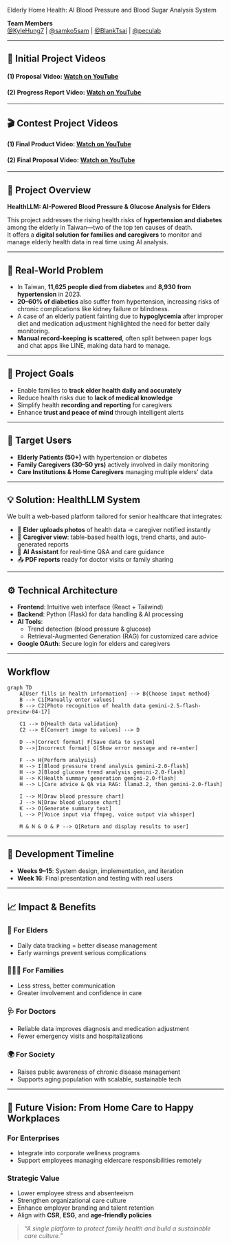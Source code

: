Elderly Home Health: AI Blood Pressure and Blood Sugar Analysis System

**Team Members**  
[@KyleHung7](https://github.com/KyleHung7) | [@samko5sam](https://github.com/samko5sam) | [@BlankTsai](https://github.com/BlankTsai) | [@peculab](https://github.com/peculab)

---
## 🎥 Initial Project Videos  
#### **(1) Proposal Video:** [Watch on YouTube](https://youtu.be/FfFTi43dxN8)  
#### **(2) Progress Report Video:** [Watch on YouTube](https://youtu.be/rVCsg0ngz98)
---
## 🎬 Contest Project Videos  
#### **(1)  Final Product Video:** [Watch on YouTube](https://youtu.be/pasdptc12KI) 
#### **(2)  Final Proposal Video:** [Watch on YouTube](https://youtu.be/20EEMxKKD0s)
---

## 🧠 Project Overview

**HealthLLM: AI-Powered Blood Pressure & Glucose Analysis for Elders**

This project addresses the rising health risks of **hypertension and diabetes** among the elderly in Taiwan—two of the top ten causes of death.  
It offers a **digital solution for families and caregivers** to monitor and manage elderly health data in real time using AI analysis.

---

## 🚨 Real-World Problem

- In Taiwan, **11,625 people died from diabetes** and **8,930 from hypertension** in 2023.
- **20–60% of diabetics** also suffer from hypertension, increasing risks of chronic complications like kidney failure or blindness.
- A case of an elderly patient fainting due to **hypoglycemia** after improper diet and medication adjustment highlighted the need for better daily monitoring.
- **Manual record-keeping is scattered**, often split between paper logs and chat apps like LINE, making data hard to manage.

---

## 🎯 Project Goals

- Enable families to **track elder health daily and accurately**
- Reduce health risks due to **lack of medical knowledge**
- Simplify health **recording and reporting** for caregivers
- Enhance **trust and peace of mind** through intelligent alerts

---

## 👥 Target Users

- **Elderly Patients (50+)** with hypertension or diabetes  
- **Family Caregivers (30–50 yrs)** actively involved in daily monitoring  
- **Care Institutions & Home Caregivers** managing multiple elders' data  

---

## 💡 Solution: HealthLLM System

We built a web-based platform tailored for senior healthcare that integrates:

- 📸 **Elder uploads photos** of health data → caregiver notified instantly  
- 📝 **Caregiver view**: table-based health logs, trend charts, and auto-generated reports  
- 🤖 **AI Assistant** for real-time Q&A and care guidance  
- 📤 **PDF reports** ready for doctor visits or family sharing  

---

## ⚙️ Technical Architecture

- **Frontend**: Intuitive web interface (React + Tailwind)  
- **Backend**: Python (Flask) for data handling & AI processing  
- **AI Tools**:
  - Trend detection (blood pressure & glucose)
  - Retrieval-Augmented Generation (RAG) for customized care advice  
- **Google OAuth**: Secure login for elders and caregivers

---
## Workflow

```mermaid
graph TD
    A[User fills in health information] --> B{Choose input method}
    B --> C1[Manually enter values]
    B --> C2[Photo recognition of health data gemini-2.5-flash-preview-04-17]
    
    C1 --> D{Health data validation}
    C2 --> E[Convert image to values] --> D

    D -->|Correct format| F[Save data to system]
    D -->|Incorrect format| G[Show error message and re-enter]

    F --> H{Perform analysis}
    H --> I[Blood pressure trend analysis gemini-2.0-flash]
    H --> J[Blood glucose trend analysis gemini-2.0-flash]
    H --> K[Health summary generation gemini-2.0-flash]
    H --> L[Care advice & QA via RAG: llama3.2, then gemini-2.0-flash]

    I --> M[Draw blood pressure chart]
    J --> N[Draw blood glucose chart]
    K --> O[Generate summary text]
    L --> P[Voice input via ffmpeg, voice output via whisper]

    M & N & O & P --> Q[Return and display results to user]
```

---
## 📅 Development Timeline

- **Weeks 9–15**: System design, implementation, and iteration  
- **Week 16**: Final presentation and testing with real users  

---

## 📈 Impact & Benefits

### 👴 For Elders  
- Daily data tracking = better disease management  
- Early warnings prevent serious complications  

### 👨‍👩‍👧 For Families  
- Less stress, better communication  
- Greater involvement and confidence in care  

### 🩺 For Doctors  
- Reliable data improves diagnosis and medication adjustment  
- Fewer emergency visits and hospitalizations  

### 🌍 For Society  
- Raises public awareness of chronic disease management  
- Supports aging population with scalable, sustainable tech  

---

## 🔮 Future Vision: From Home Care to Happy Workplaces

### For Enterprises  
- Integrate into corporate wellness programs  
- Support employees managing eldercare responsibilities remotely  

### Strategic Value  
- Lower employee stress and absenteeism  
- Strengthen organizational care culture  
- Enhance employer branding and talent retention  
- Align with **CSR**, **ESG**, and **age-friendly policies**

> _“A single platform to protect family health and build a sustainable care culture.”_


